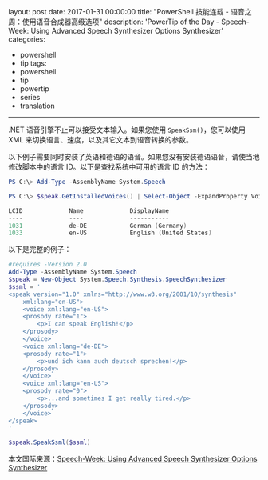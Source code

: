﻿layout: post
date: 2017-01-31 00:00:00
title: "PowerShell 技能连载 - 语音之周：使用语音合成器高级选项"
description: 'PowerTip of the Day - Speech-Week: Using Advanced Speech Synthesizer Options Synthesizer'
categories:
- powershell
- tip
tags:
- powershell
- tip
- powertip
- series
- translation
---
.NET 语音引擎不止可以接受文本输入。如果您使用 `SpeakSsm()`，您可以使用 XML 来切换语言、速度，以及其它文本到语音转换的参数。

以下例子需要同时安装了英语和德语的语音。如果您没有安装德语语音，请使当地修改脚本中的语言 ID。以下是查找系统中可用的语言 ID 的方法：

```powershell
PS C:\> Add-Type -AssemblyName System.Speech 

PS C:\> $speak.GetInstalledVoices() | Select-Object -ExpandProperty VoiceInfo | Select-Object -ExpandProperty Culture | Sort-Object -Unique

LCID             Name             DisplayName                                                                                         
----             ----             -----------                                                                                         
1031             de-DE            German (Germany)                                                                                    
1033             en-US            English (United States)
```

以下是完整的例子：

```powershell
#requires -Version 2.0
Add-Type -AssemblyName System.Speech
$speak = New-Object System.Speech.Synthesis.SpeechSynthesizer
$ssml = '
<speak version="1.0" xmlns="http://www.w3.org/2001/10/synthesis" 
    xml:lang="en-US">
    <voice xml:lang="en-US">
    <prosody rate="1">
        <p>I can speak English!</p>
    </prosody>
    </voice>
    <voice xml:lang="de-DE">
    <prosody rate="1">
        <p>und ich kann auch deutsch sprechen!</p>
    </prosody>
    </voice>
    <voice xml:lang="en-US">
    <prosody rate="0">
        <p>...and sometimes I get really tired.</p>
    </prosody>
    </voice>
</speak>
'

$speak.SpeakSsml($ssml)
```

<!--more-->
本文国际来源：[Speech-Week: Using Advanced Speech Synthesizer Options Synthesizer](http://community.idera.com/powershell/powertips/b/tips/posts/speech-week-using-advanced-speech-synthesizer-options-synthesizer)
